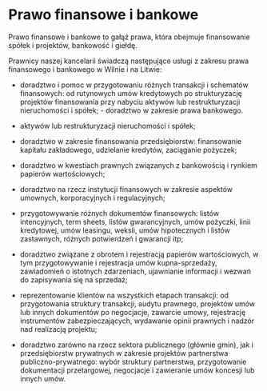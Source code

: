 # Prawo finansowe i bankowe

Prawo finansowe i bankowe to gałąź prawa, która obejmuje finansowanie spółek i projektów, bankowość i giełdę.

Prawnicy naszej kancelarii świadczą następujące usługi z zakresu prawa finansowego i bankowego w Wilnie i na Litwie:

- doradztwo i pomoc w przygotowaniu różnych transakcji i schematów finansowych: od rutynowych umów kredytowych po strukturyzację projektów finansowania przy nabyciu aktywów lub restrukturyzacji nieruchomości i spółek; - doradztwo w zakresie prawa bankowego. 

- aktywów lub restrukturyzacji nieruchomości i spółek;

- doradztwo w zakresie finansowania przedsiębiorstw: finansowanie kapitału zakładowego, udzielanie kredytów, zaciąganie pożyczek;

- doradztwo w kwestiach prawnych związanych z bankowością i rynkiem papierów wartościowych;

- doradztwo na rzecz instytucji finansowych w zakresie aspektów umownych, korporacyjnych i regulacyjnych;

- przygotowywanie różnych dokumentów finansowych: listów intencyjnych, term sheets, listów gwarancyjnych, umów pożyczki, linii kredytowej, umów leasingu, weksli, umów hipotecznych i listów zastawnych, różnych potwierdzeń i gwarancji itp;

- doradztwo związane z obrotem i rejestracją papierów wartościowych, w tym przygotowywanie i rejestracja umów kupna-sprzedaży, zawiadomień o istotnych zdarzeniach, ujawnianie informacji i wezwań do zapisywania się na sprzedaż;

- reprezentowanie klientów na wszystkich etapach transakcji: od przygotowania struktury transakcji, audytu prawnego, projektów umów lub innych dokumentów po negocjacje, zawarcie umowy, rejestrację instrumentów zabezpieczających, wydawanie opinii prawnych i nadzór nad realizacją projektu;

- doradztwo zarówno na rzecz sektora publicznego (głównie gmin), jak i przedsiębiorstw prywatnych w zakresie projektów partnerstwa publiczno-prywatnego: wybór struktury partnerstwa, przygotowanie dokumentacji przetargowej, negocjacje i zawieranie umów koncesji lub innych umów.
